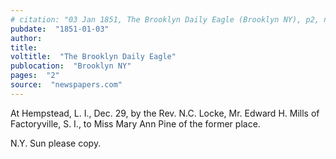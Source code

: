 ```yaml
---
# citation: "03 Jan 1851, The Brooklyn Daily Eagle (Brooklyn NY), p2, newspapers.com"
pubdate:  "1851-01-03"
author: 
title: 
voltitle:  "The Brooklyn Daily Eagle"
publocation:  "Brooklyn NY"
pages:  "2"
source:  "newspapers.com"
---
```

At Hempstead, L. I., Dec. 29, by the Rev. N.C. Locke, Mr. Edward H. Mills of Factoryville, S. I., to Miss Mary Ann Pine of the former place.

N.Y. Sun please copy.

